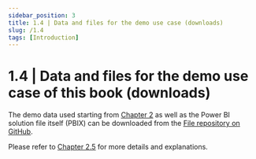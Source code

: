 ```yaml
---
sidebar_position: 3
title: 1.4 | Data and files for the demo use case (downloads)
slug: /1.4
tags: [Introduction]
---
```


# 1.4 | Data and files for the demo use case of this book (downloads)

The demo data used starting from [<ins>Chapter 2</ins>](/category/2--overview/) as well as the Power BI solution file itself (PBIX) can be downloaded from the [<ins>File repository on GitHub</ins>](https://github.com/jon-cajacob/bi-with-power-bi).

Please refer to [<ins>Chapter 2.5</ins>](/2.5/) for more details and explanations.